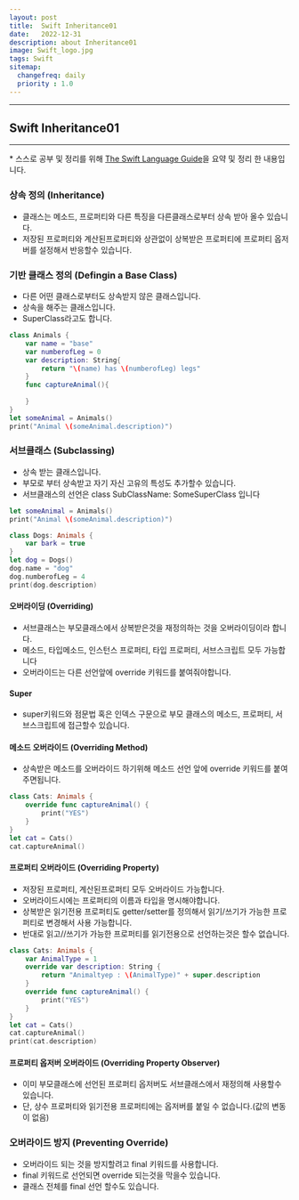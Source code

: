```yaml
---
layout: post
title:  Swift Inheritance01
date:   2022-12-31
description: about Inheritance01
image: Swift_logo.jpg
tags: Swift
sitemap:
  changefreq: daily
  priority : 1.0
---
```


---
## Swift Inheritance01
---
\* 스스로 공부 및 정리를 위해 [The Swift Language Guide](https://jusung.gitbook.io/the-swift-language-guide/)을 요약 및 정리 한 내용입니다. 

### 상속 정의 (Inheritance)
   - 클래스는 메소드, 프로퍼티와 다른 특징을 다른클래스로부터 상속 받아 올수 있습니다.
   - 저장된 프로퍼티와 계산된프로퍼티와 상관없이 상복받은 프로퍼티에 프로퍼티 옵저버를 설정해서 반응할수 있습니다.

### 기반 클래스 정의 (Defingin a Base Class)
   - 다른 어떤 클래스로부터도 상속받지 않은 클래스입니다.
   - 상속을 해주는 클래스입니다.
   - SuperClass라고도 합니다.

```swift
class Animals {
    var name = "base"
    var numberofLeg = 0
    var description: String{
        return "\(name) has \(numberofLeg) legs"
    }
    func captureAnimal(){
        
    }
}
let someAnimal = Animals()
print("Animal \(someAnimal.description)")
```

### 서브클래스 (Subclassing)
   - 상속 받는 클래스입니다.
   - 부모로 부터 상속받고 자기 자신 고유의 특성도 추가할수 있습니다.
   - 서브클래스의 선언은 class SubClassName: SomeSuperClass 입니다

```swift
let someAnimal = Animals()
print("Animal \(someAnimal.description)")

class Dogs: Animals {
    var bark = true
}
let dog = Dogs()
dog.name = "dog"
dog.numberofLeg = 4
print(dog.description)
```

#### 오버라이딩 (Overriding)
   - 서브클래스는 부모클래스에서 상복받은것을 재정의하는 것을 오버라이딩이라 합니다.
   - 메소드, 타입메소드, 인스턴스 프로퍼티, 타입 프로퍼티, 서브스크립트 모두 가능합니다
   - 오버라이드는 다른 선언앞에 override 키워드를 붙여줘야합니다.

#### Super
   - super키워드와 점문법 혹은 인덱스 구문으로 부모 클래스의 메소드, 프로퍼티, 서브스크립트에 접근할수 있습니다.

#### 메소드 오버라이드 (Overriding Method)
   - 상속받은 메소드를 오버라이드 하기위해 메소드 선언 앞에 override 키워드를 붙여주면됩니다.

```swift
class Cats: Animals {
    override func captureAnimal() {
        print("YES")
    }
}
let cat = Cats()
cat.captureAnimal()
```

#### 프로퍼티 오버라이드 (Overriding Property)
   - 저장된 프로퍼티, 계산된프로퍼티 모두 오버라이드 가능합니다.
   - 오버라이드시에는 프로퍼티의 이름과 타입을 명시해야합니다.
   - 상복받은 읽기전용 프로퍼티도 getter/setter를 정의해서 읽기/쓰기가 가능한 프로퍼티로 변경해서 사용 가능합니다.
   - 반대로 읽고//쓰기가 가능한 프로퍼티를 읽기전용으로 선언하는것은 할수 없습니다.

```swift
class Cats: Animals {
    var AnimalType = 1
    override var description: String {
        return "Animaltyep : \(AnimalType)" + super.description
    }
    override func captureAnimal() {
        print("YES")
    }
}
let cat = Cats()
cat.captureAnimal()
print(cat.description)
```

#### 프로퍼티 옵저버 오버라이드 (Overriding Property Observer)
   - 이미 부모클래스에 선언된 프로퍼티 옵저버도 서브클래스에서 재정의해 사용할수 있습니다.
   - 단, 상수 프로퍼티와 읽기전용 프로퍼티에는 옵저버를 붙일 수 없습니다.(값의 변동이 없음)

### 오버라이드 방지 (Preventing Override)
   - 오버라이드 되는 것을 방지할려고 final 키워드를 사용합니다.
   - final 키워드로 선언되면 override 되는것을 막을수 있습니다.
   - 클래스 전체를 final 선언 할수도 있습니다.